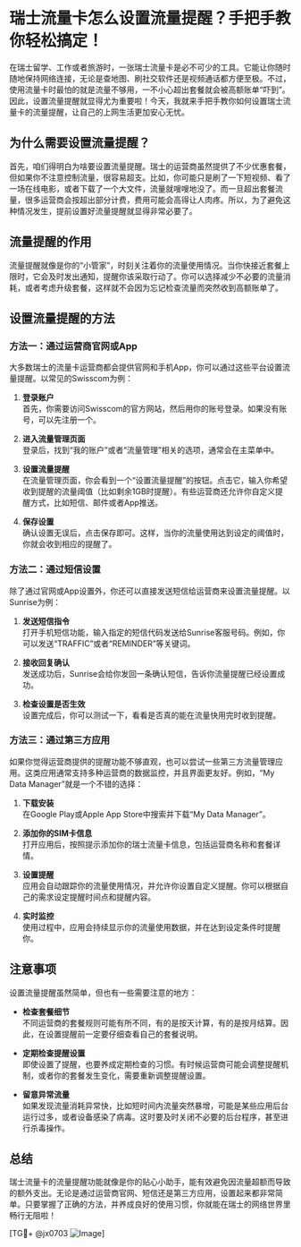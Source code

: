 # 瑞士流量卡怎么设置流量提醒？手把手教你轻松搞定！

在瑞士留学、工作或者旅游时，一张瑞士流量卡是必不可少的工具。它能让你随时随地保持网络连接，无论是查地图、刷社交软件还是视频通话都方便至极。不过，使用流量卡时最怕的就是流量不够用，一不小心超出套餐就会被高额账单“吓到”。因此，设置流量提醒就显得尤为重要啦！今天，我就来手把手教你如何设置瑞士流量卡的流量提醒，让自己的上网生活更加安心无忧。

## 为什么需要设置流量提醒？

首先，咱们得明白为啥要设置流量提醒。瑞士的运营商虽然提供了不少优惠套餐，但如果你不注意控制流量，很容易超支。比如，你可能只是刷了一下短视频、看了一场在线电影，或者下载了一个大文件，流量就嗖嗖地没了。而一旦超出套餐流量，很多运营商会按超出部分计费，费用可能会高得让人肉疼。所以，为了避免这种情况发生，提前设置好流量提醒就显得非常必要了。

## 流量提醒的作用

流量提醒就像是你的“小管家”，时刻关注着你的流量使用情况。当你快接近套餐上限时，它会及时发出通知，提醒你该采取行动了。你可以选择减少不必要的流量消耗，或者考虑升级套餐，这样就不会因为忘记检查流量而突然收到高额账单了。

## 设置流量提醒的方法

### 方法一：通过运营商官网或App

大多数瑞士的流量卡运营商都会提供官网和手机App，你可以通过这些平台设置流量提醒。以常见的Swisscom为例：

1. **登录账户**  
   首先，你需要访问Swisscom的官方网站，然后用你的账号登录。如果没有账号，可以先注册一个。

2. **进入流量管理页面**  
   登录后，找到“我的账户”或者“流量管理”相关的选项，通常会在主菜单中。

3. **设置流量提醒**  
   在流量管理页面，你会看到一个“设置流量提醒”的按钮。点击它，输入你希望收到提醒的流量阈值（比如剩余1GB时提醒）。有些运营商还允许你自定义提醒方式，比如短信、邮件或者App推送。

4. **保存设置**  
   确认设置无误后，点击保存即可。这样，当你的流量使用达到设定的阈值时，你就会收到相应的提醒了。

### 方法二：通过短信设置

除了通过官网或App设置外，你还可以直接发送短信给运营商来设置流量提醒。以Sunrise为例：

1. **发送短信指令**  
   打开手机短信功能，输入指定的短信代码发送给Sunrise客服号码。例如，你可以发送“TRAFFIC”或者“REMINDER”等关键词。

2. **接收回复确认**  
   发送成功后，Sunrise会给你发回一条确认短信，告诉你流量提醒已经设置成功。

3. **检查设置是否生效**  
   设置完成后，你可以测试一下，看看是否真的能在流量快用完时收到提醒。

### 方法三：通过第三方应用

如果你觉得运营商提供的提醒功能不够直观，也可以尝试一些第三方流量管理应用。这类应用通常支持多种运营商的数据监控，并且界面更友好。例如，“My Data Manager”就是一个不错的选择：

1. **下载安装**  
   在Google Play或Apple App Store中搜索并下载“My Data Manager”。

2. **添加你的SIM卡信息**  
   打开应用后，按照提示添加你的瑞士流量卡信息，包括运营商名称和套餐详情。

3. **设置提醒**  
   应用会自动跟踪你的流量使用情况，并允许你设置自定义提醒。你可以根据自己的需求设定提醒时间点和提醒内容。

4. **实时监控**  
   使用过程中，应用会持续显示你的流量使用数据，并在达到设定条件时提醒你。

## 注意事项

设置流量提醒虽然简单，但也有一些需要注意的地方：

- **检查套餐细节**  
  不同运营商的套餐规则可能有所不同，有的是按天计算，有的是按月结算。因此，在设置提醒前一定要仔细查看自己的套餐说明。

- **定期检查提醒设置**  
  即使设置了提醒，也要养成定期检查的习惯。有时候运营商可能会调整提醒机制，或者你的套餐发生变化，需要重新调整提醒设置。

- **留意异常流量**  
  如果发现流量消耗异常快，比如短时间内流量突然暴增，可能是某些应用后台运行过多，或者设备感染了病毒。这时要及时关闭不必要的后台程序，甚至进行杀毒操作。

## 总结

瑞士流量卡的流量提醒功能就像是你的贴心小助手，能有效避免因流量超额而导致的额外支出。无论是通过运营商官网、短信还是第三方应用，设置起来都非常简单。只要掌握了正确的方法，并养成良好的使用习惯，你就能在瑞士的网络世界里畅行无阻啦！

[TG💪+ @jx0703 ![Image](https://github.com/user-attachments/assets/dbca1d08-cadb-493c-b0ec-ad6f7a83f270)]